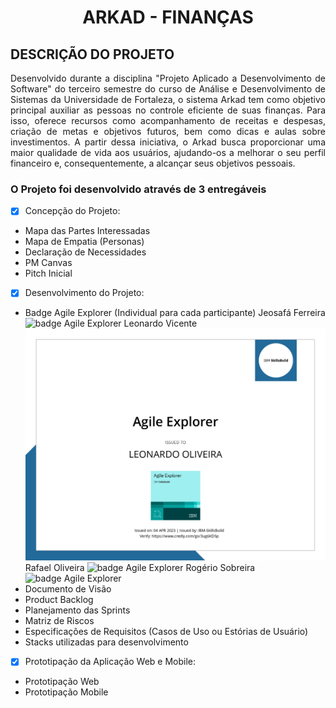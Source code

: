 <h1 align="center"> ARKAD - FINANÇAS </h1>

## DESCRIÇÃO DO PROJETO

<p align="justify">
 Desenvolvido durante a disciplina "Projeto Aplicado a Desenvolvimento de Software" do terceiro semestre do curso de Análise e Desenvolvimento de Sistemas da Universidade de Fortaleza, o sistema Arkad tem como objetivo principal auxiliar as pessoas no controle eficiente de suas finanças. Para isso, oferece recursos como acompanhamento de receitas e despesas, criação de metas e objetivos futuros, bem como dicas e aulas sobre investimentos. A partir dessa iniciativa, o Arkad busca proporcionar uma maior qualidade de vida aos usuários, ajudando-os a melhorar o seu perfil financeiro e, consequentemente, a alcançar seus objetivos pessoais.
 </p>

### O Projeto foi desenvolvido através de 3 entregáveis
- [x] Concepção do Projeto:
 - Mapa das Partes Interessadas
 - Mapa de Empatia (Personas)
 - Declaração de Necessidades
 - PM Canvas
 - Pitch Inicial

- [x] Desenvolvimento do Projeto:
 - Badge Agile Explorer (Individual para cada participante)
        Jeosafá Ferreira
        ![badge Agile Explorer](https://drive.google.com/file/d/1LwHQ40PxWXbnTtDrRGNFSqKRuGyEvyrQ/view?usp=share_link)
        Leonardo Vicente
        ![badge Agile Explorer](/public/images/README/Badges/AgileExplorer_Leonardo.jpg)
        Rafael Oliveira
        ![badge Agile Explorer](https://drive.google.com/file/d/1s-W6CSojuVh1bklXzuL3a83_sIM4N8fH/view?usp=share_link)
        Rogério Sobreira
        ![badge Agile Explorer](https://drive.google.com/file/d/1LwHQ40PxWXbnTtDrRGNFSqKRuGyEvyrQ/view?usp=share_link)
 - Documento de Visão
 - Product Backlog
 - Planejamento das Sprints
 - Matriz de Riscos
 - Especificações de Requisitos (Casos de Uso ou Estórias de Usuário)
 - Stacks utilizadas para desenvolvimento

- [x] Prototipação da Aplicação Web e Mobile:
 - Prototipação Web
 - Prototipação Mobile


